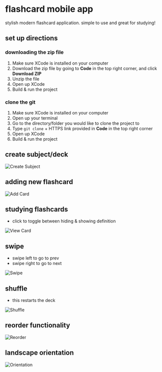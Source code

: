 # flashcard mobile app
stylish modern flashcard application. simple to use and great for studying!

## set up directions
### downloading the zip file
1. Make sure XCode is installed on your computer
2. Download the zip file by going to **Code** in the top right corner, and click **Download ZIP**
3. Unzip the file
4. Open up XCode
5. Build & run the project

### clone the git
1. Make sure XCode is installed on your computer
2. Open up your terminal
3. Go to the directory/folder you would like to clone the project to
4. Type `git clone` + HTTPS link provided in **Code** in the top right corner
5. Open up XCode
6. Build & run the project

## create subject/deck
![Create Subject](images/create.gif)

## adding new flashcard
![Add Card](images/add.gif)

## studying flashcards
* click to toggle between hiding & showing definition  
  
![View Card](images/view-cards.gif)

## swipe
* swipe left to go to prev
* swipe right to go to next  
  
![Swipe](images/swipe.gif)

## shuffle
* this restarts the deck  
  
![Shuffle](images/shuffle.gif)

## reorder functionality
![Reorder](images/reorder.gif)

## landscape orientation
![Orientation](images/orientation.gif)
